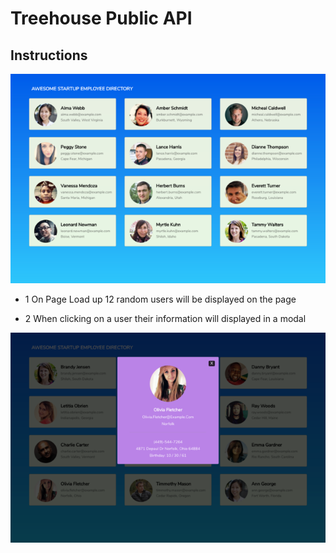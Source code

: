 # Treehouse Public API

## Instructions

![Employee Directory](./mockups/modal3.png)

- 1 On Page Load up 12 random users will be displayed on the page

- 2 When clicking on a user their information will displayed in a modal

![Employee Directory](./mockups/modal4.png)

